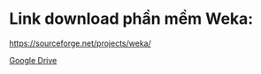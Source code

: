 # Link download phần mềm Weka:

https://sourceforge.net/projects/weka/

[Google Drive](https://drive.google.com/drive/folders/19QN45d4RgPmayFOMLRm6YJrJIHQbj93q)